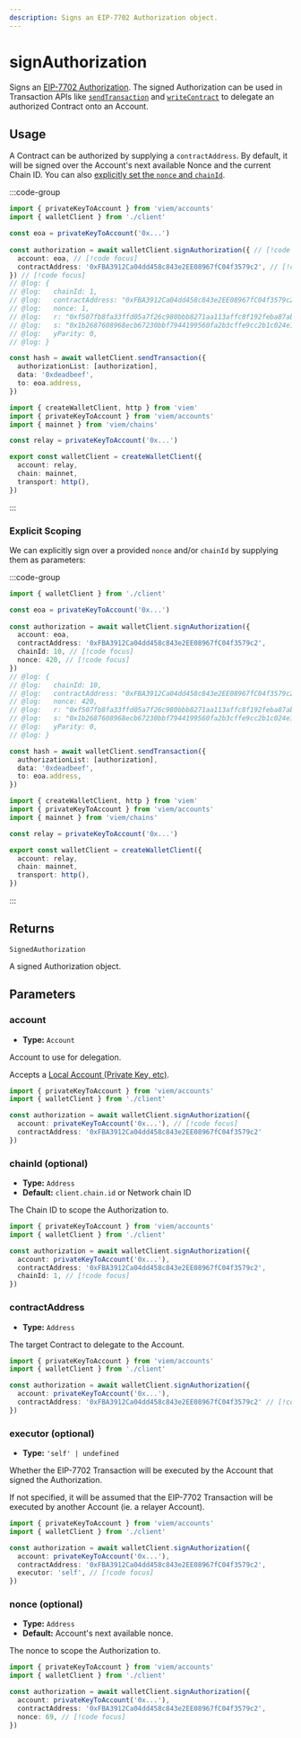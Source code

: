 ```yaml
---
description: Signs an EIP-7702 Authorization object.
---
```


# signAuthorization

Signs an [EIP-7702 Authorization](https://eips.ethereum.org/EIPS/eip-7702). The signed Authorization can be used in Transaction APIs like [`sendTransaction`](/docs/actions/wallet/sendTransaction#authorizationlist-optional) and [`writeContract`](/docs/contract/writeContract#authorizationlist-optional) to delegate an authorized Contract onto an Account.

## Usage

A Contract can be authorized by supplying a `contractAddress`. By default, it will be signed over the Account's next available Nonce and the current Chain ID. You can also [explicitly set the `nonce` and `chainId`](#scoping).

:::code-group

```ts twoslash [example.ts]
import { privateKeyToAccount } from 'viem/accounts'
import { walletClient } from './client'

const eoa = privateKeyToAccount('0x...')
 
const authorization = await walletClient.signAuthorization({ // [!code focus]
  account: eoa, // [!code focus]
  contractAddress: '0xFBA3912Ca04dd458c843e2EE08967fC04f3579c2', // [!code focus]
}) // [!code focus]
// @log: {
// @log:   chainId: 1,
// @log:   contractAddress: "0xFBA3912Ca04dd458c843e2EE08967fC04f3579c2",
// @log:   nonce: 1,
// @log:   r: "0xf507fb8fa33ffd05a7f26c980bbb8271aa113affc8f192feba87abe26549bda1",
// @log:   s: "0x1b2687608968ecb67230bbf7944199560fa2b3cffe9cc2b1c024e1c8f86a9e08",
// @log:   yParity: 0,
// @log: }

const hash = await walletClient.sendTransaction({
  authorizationList: [authorization],
  data: '0xdeadbeef',
  to: eoa.address,
})
```

```ts twoslash [client.ts] filename="client.ts"
import { createWalletClient, http } from 'viem'
import { privateKeyToAccount } from 'viem/accounts'
import { mainnet } from 'viem/chains'

const relay = privateKeyToAccount('0x...')

export const walletClient = createWalletClient({
  account: relay,
  chain: mainnet,
  transport: http(),
})
```

:::

### Explicit Scoping

We can explicitly sign over a provided `nonce` and/or `chainId` by supplying them as parameters:

:::code-group

```ts twoslash [example.ts]
import { walletClient } from './client'

const eoa = privateKeyToAccount('0x...')
 
const authorization = await walletClient.signAuthorization({
  account: eoa,
  contractAddress: '0xFBA3912Ca04dd458c843e2EE08967fC04f3579c2',
  chainId: 10, // [!code focus]
  nonce: 420, // [!code focus]
})
// @log: {
// @log:   chainId: 10,
// @log:   contractAddress: "0xFBA3912Ca04dd458c843e2EE08967fC04f3579c2",
// @log:   nonce: 420,
// @log:   r: "0xf507fb8fa33ffd05a7f26c980bbb8271aa113affc8f192feba87abe26549bda1",
// @log:   s: "0x1b2687608968ecb67230bbf7944199560fa2b3cffe9cc2b1c024e1c8f86a9e08",
// @log:   yParity: 0,
// @log: }

const hash = await walletClient.sendTransaction({
  authorizationList: [authorization],
  data: '0xdeadbeef',
  to: eoa.address,
})
```

```ts twoslash [client.ts] filename="client.ts"
import { createWalletClient, http } from 'viem'
import { privateKeyToAccount } from 'viem/accounts'
import { mainnet } from 'viem/chains'

const relay = privateKeyToAccount('0x...')

export const walletClient = createWalletClient({
  account: relay,
  chain: mainnet,
  transport: http(),
})
```

:::

## Returns

`SignedAuthorization`

A signed Authorization object.

## Parameters

### account

- **Type:** `Account`

Account to use for delegation.

Accepts a [Local Account (Private Key, etc)](/docs/clients/wallet#local-accounts-private-key-mnemonic-etc).

```ts twoslash
import { privateKeyToAccount } from 'viem/accounts'
import { walletClient } from './client'

const authorization = await walletClient.signAuthorization({
  account: privateKeyToAccount('0x...'), // [!code focus]
  contractAddress: '0xFBA3912Ca04dd458c843e2EE08967fC04f3579c2'
}) 
```

### chainId (optional)

- **Type:** `Address` 
- **Default:** `client.chain.id` or Network chain ID

The Chain ID to scope the Authorization to.

```ts twoslash
import { privateKeyToAccount } from 'viem/accounts'
import { walletClient } from './client'

const authorization = await walletClient.signAuthorization({
  account: privateKeyToAccount('0x...'),
  contractAddress: '0xFBA3912Ca04dd458c843e2EE08967fC04f3579c2',
  chainId: 1, // [!code focus]
}) 
```

### contractAddress

- **Type:** `Address`

The target Contract to delegate to the Account.

```ts twoslash
import { privateKeyToAccount } from 'viem/accounts'
import { walletClient } from './client'

const authorization = await walletClient.signAuthorization({
  account: privateKeyToAccount('0x...'),
  contractAddress: '0xFBA3912Ca04dd458c843e2EE08967fC04f3579c2' // [!code focus]
}) 
```

### executor (optional)

- **Type:** `'self' | undefined`

Whether the EIP-7702 Transaction will be executed by the Account that signed the Authorization.

If not specified, it will be assumed that the EIP-7702 Transaction will be executed by another Account (ie. a relayer Account).

```ts twoslash
import { privateKeyToAccount } from 'viem/accounts'
import { walletClient } from './client'

const authorization = await walletClient.signAuthorization({
  account: privateKeyToAccount('0x...'),
  contractAddress: '0xFBA3912Ca04dd458c843e2EE08967fC04f3579c2',
  executor: 'self', // [!code focus]
}) 
```

### nonce (optional)

- **Type:** `Address` 
- **Default:** Account's next available nonce.

The nonce to scope the Authorization to.

```ts twoslash
import { privateKeyToAccount } from 'viem/accounts'
import { walletClient } from './client'

const authorization = await walletClient.signAuthorization({
  account: privateKeyToAccount('0x...'),
  contractAddress: '0xFBA3912Ca04dd458c843e2EE08967fC04f3579c2',
  nonce: 69, // [!code focus]
}) 
```
